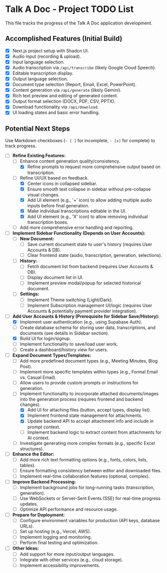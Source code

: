 # Talk A Doc - Project TODO List

This file tracks the progress of the Talk A Doc application development.

## Accomplished Features (Initial Build)

- [x] Next.js project setup with Shadcn UI.
- [x] Audio input (recording & upload).
- [x] Input language selection.
- [x] Audio transcription via `/api/transcribe` (likely Google Cloud Speech).
- [x] Editable transcription display.
- [x] Output language selection.
- [x] Document type selection (Report, Email, Excel, PowerPoint).
- [x] Content generation via `/api/generate` (likely Gemini).
- [x] Rich text preview and editing of generated content.
- [x] Output format selection (DOCX, PDF, CSV, PPTX).
- [x] Download functionality via `/api/download`.
- [x] UI loading states and basic error handling.

## Potential Next Steps

Use Markdown checkboxes (`- [ ]` for incomplete, `- [x]` for complete) to track progress.

- [ ] **Refine Existing Features:**
    - [ ] Enhance content generation quality/consistency.
        - [x] Refine prompts to request more comprehensive output based on transcription.
    - [ ] Refine UI/UX based on feedback.
        - [x] Center icons in collapsed sidebar.
        - [x] Ensure smooth text collapse in sidebar without pre-collapse visual changes.
        - [x] Add UI element (e.g., '+' icon) to allow adding multiple audio inputs before final generation.
        - [x] Make individual transcriptions editable in the UI.
        - [x] Add UI element (e.g., 'X' icon) to allow removing individual transcription boxes.
    - [ ] Add more comprehensive error handling and reporting.
- [ ] **Implement Sidebar Functionality (Depends on User Accounts):**
    - [ ] **New Document:**
        - [ ] Save current document state to user's history (requires User Accounts & DB).
        - [ ] Clear frontend state (audio, transcription, generation, selections).
    - [ ] **History:**
        - [ ] Fetch document list from backend (requires User Accounts & DB).
        - [ ] Display document list in UI.
        - [ ] Implement preview modal/popup for selected historical document.
    - [ ] **Settings:**
        - [ ] Implement Theme switching (Light/Dark).
        - [ ] Implement Subscription management UI/logic (requires User Accounts & potentially payment provider integration).
- [ ] **Add User Accounts & History (Prerequisite for Sidebar Save/History):**
    - [x] Implement user authentication (e.g., using Supabase Auth).
    - [ ] Create database schema for storing user data, transcriptions, and documents (see details in Sidebar section).
    - [x] Build UI for login/signup.
    - [ ] Implement functionality to save/load user work.
    - [ ] Create a dashboard/history view for users.
- [ ] **Expand Document Types/Templates:**
    - [ ] Add more predefined document types (e.g., Meeting Minutes, Blog Post).
    - [ ] Implement more specific templates within types (e.g., Formal Email vs. Casual Email).
    - [ ] Allow users to provide custom prompts or instructions for generation.
    - [ ] Implement functionality to incorporate attached documents/images into the generation process (requires frontend and backend changes).
        - [x] Add UI for attaching files (button, accept types, display list).
        - [x] Implement frontend state management for attachments.
        - [x] Update backend API to accept attachment info and include in prompt context.
        - [ ] Implement backend logic to extract content from attachments for AI context.
    - [ ] Investigate generating more complex formats (e.g., specific Excel structures).
- [ ] **Enhance the Editor:**
    - [ ] Add more rich text formatting options (e.g., fonts, colors, lists, tables).
    - [ ] Ensure formatting consistency between editor and downloaded files.
    - [ ] Implement real-time collaboration features (optional, complex).
- [ ] **Improve Backend Processing:**
    - [ ] Implement background jobs for long-running tasks (transcription, generation).
    - [ ] Use WebSockets or Server-Sent Events (SSE) for real-time progress updates.
    - [ ] Optimize API performance and resource usage.
- [ ] **Prepare for Deployment:**
    - [ ] Configure environment variables for production (API keys, database URLs).
    - [ ] Set up hosting (e.g., Vercel, AWS).
    - [ ] Implement logging and monitoring.
    - [ ] Perform final testing and optimization.
- [ ] **Other Ideas:**
    - [ ] Add support for more input/output languages.
    - [ ] Integrate with other services (e.g., cloud storage).
    - [ ] Implement accessibility improvements.

